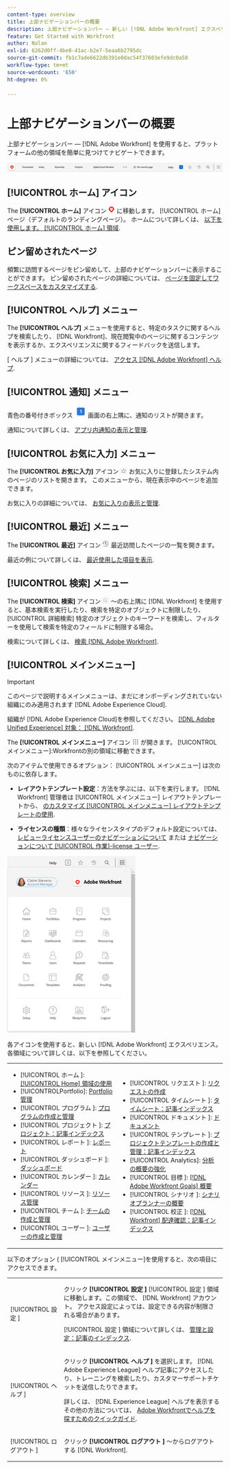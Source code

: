```yaml
---
content-type: overview
title: 上部ナビゲーションバーの概要
description: 上部ナビゲーションバー — 新しい [!DNL Adobe Workfront] エクスペリエンス — プラットフォームの他の領域を簡単に見つけてナビゲートできます。
feature: Get Started with Workfront
author: Nolan
exl-id: 6262d0ff-4be0-41ac-b2e7-5eaa6b2795dc
source-git-commit: fb1c7ade6622db391e0dac54f37603efe9dc0a58
workflow-type: tm+mt
source-wordcount: '650'
ht-degree: 0%

---
```


# 上部ナビゲーションバーの概要

上部ナビゲーションバー — [!DNL Adobe Workfront] を使用すると、プラットフォームの他の領域を簡単に見つけてナビゲートできます。

![上部ナビゲーションバー](assets/global-navigation-bar.png)

## [!UICONTROL ホーム] アイコン

The **[!UICONTROL ホーム]** アイコン ![](assets/home-icon.png) に移動します。 [!UICONTROL ホーム] ページ（デフォルトのランディングページ）。 ホームについて詳しくは、 [以下を使用します。 [!UICONTROL ホーム] 領域](../../workfront-basics/using-home/using-the-home-area/use-the-home-area.md).

## ピン留めされたページ

頻繁に訪問するページをピン留めして、上部のナビゲーションバーに表示することができます。 ピン留めされたページの詳細については、 [ページを固定してワークスペースをカスタマイズする](../../workfront-basics/the-new-workfront-experience/pin-pages.md).

## [!UICONTROL ヘルプ] メニュー

The **[!UICONTROL ヘルプ]** メニューを使用すると、特定のタスクに関するヘルプを検索したり、 [!DNL Workfront]、現在閲覧中のページに関するコンテンツを表示するか、エクスペリエンスに関するフィードバックを送信します。

[ ヘルプ ] メニューの詳細については、 [アクセス [!DNL Adobe Workfront] ヘルプ](../../workfront-basics/navigate-workfront/workfront-navigation/access-workfront-help.md).

## [!UICONTROL 通知] メニュー

青色の番号付きボックス ![](assets/notifications-icon.png) 画面の右上隅に、通知のリストが開きます。

通知について詳しくは、 [アプリ内通知の表示と管理](../../workfront-basics/using-notifications/view-and-manage-in-app-notifications.md).

## [!UICONTROL お気に入力] メニュー

The **[!UICONTROL お気に入力]** アイコン ![お気に入力](assets/favorites-icon-62x55.png) お気に入りに登録したシステム内のページのリストを開きます。 このメニューから、現在表示中のページを追加できます。

お気に入りの詳細については、 [お気に入りの表示と管理](../../workfront-basics/navigate-workfront/recent-and-favorites/view-and-manage-favorites.md).

## [!UICONTROL 最近] メニュー

The **[!UICONTROL 最近]** アイコン ![[!UICONTROL 最近]](assets/recents-icon-40x43.png) 最近訪問したページの一覧を開きます。

最近の例について詳しくは、 [最近使用した項目を表示](../../workfront-basics/navigate-workfront/recent-and-favorites/view-recent-items.md).

## [!UICONTROL 検索] メニュー

The **[!UICONTROL 検索]** アイコン ![](assets/search-icon.png) ～の右上隅に [!DNL Workfront] を使用すると、基本検索を実行したり、検索を特定のオブジェクトに制限したり、 [!UICONTROL 詳細検索] 特定のオブジェクトのキーワードを検索し、フィルターを使用して検索を特定のフィールドに制限する場合。

検索について詳しくは、 [検索 [!DNL Adobe Workfront]](../../workfront-basics/navigate-workfront/search/search-workfront.md).

## [!UICONTROL メインメニュー]

>[!IMPORTANT]
>
>このページで説明するメインメニューは、まだにオンボーディングされていない組織にのみ適用されます [!DNL Adobe Experience Cloud].
>
> 組織が [!DNL Adobe Experience Cloud]を参照してください。 [[!DNL Adobe Unified Experience] 対象： [!DNL Workfront]](/help/quicksilver/workfront-basics/navigate-workfront/workfront-navigation/adobe-unified-experience.md).

The **[!UICONTROL メインメニュー]** アイコン ![メインメニュー](assets/main-menu-icon.png) が開きます。 [!UICONTROL メインメニュー]:Workfrontの別の領域に移動できます。

次のアイテムで使用できるオプション： [!UICONTROL メインメニュー] は次のものに依存します。

* **レイアウトテンプレート設定**：方法を学ぶには、以下を実行します。 [!DNL Workfront] 管理者は [!UICONTROL メインメニュー] レイアウトテンプレートから、 [のカスタマイズ [!UICONTROL メインメニュー] レイアウトテンプレートの使用](../../administration-and-setup/customize-workfront/use-layout-templates/customize-main-menu.md).

* **ライセンスの種類**：様々なライセンスタイプのデフォルト設定については、 [レビューライセンスユーザーのナビゲーションについて](../../workfront-basics/navigate-workfront/workfront-navigation/reviewer-global-navigation-bar.md) または [ナビゲーションについて [!UICONTROL 作業]-license ユーザー](../../workfront-basics/navigate-workfront/workfront-navigation/worker-global-navigation-bar.md).

![メインメニューオプション](assets/main-menu-options-350x481.png)

各アイコンを使用すると、新しい [!DNL Adobe Workfront] エクスペリエンス。 各領域について詳しくは、以下を参照してください。

<!--
<p data-mc-conditions="QuicksilverOrClassic.Draft mode">(NOTE: Update screenshot and add icons for new products/features.)</p>
-->

<table style="table-layout:auto"> 
 <col> 
 <col> 
 <tbody> 
  <tr> 
   <td> 
    <ul> 
     <li>[!UICONTROL ホーム ]: <a href="../../workfront-basics/using-home/using-the-home-area/use-the-home-area.md" class="MCXref xref">[!UICONTROL Home] 領域の使用</a></li> 
     <li>[!UICONTROLPortfolio]: <a href="../../manage-work/portfolios/portfolio-management-overview.md" class="MCXref xref">Portfolio管理</a></li> 
     <li>[!UICONTROL プログラム ]: <a href="../../manage-work/portfolios/create-and-manage-programs/create-and-manage-programs.md" class="MCXref xref">プログラムの作成と管理 </a></li> 
     <li>[!UICONTROL プロジェクト ]: <a href="../../manage-work/projects/projects-overview.md" class="MCXref xref">プロジェクト：記事インデックス</a></li> 
     <li>[!UICONTROL レポート ]: <a href="../../reports-and-dashboards/reports/reports-overview.md" class="MCXref xref">レポート</a></li> 
     <li>[!UICONTROL ダッシュボード ]: <a href="../../reports-and-dashboards/dashboards/dashboards-overview.md" class="MCXref xref">ダッシュボード</a></li> 
     <li>[!UICONTROL カレンダー ]: <a href="../../reports-and-dashboards/reports/calendars/calendars.md" class="MCXref xref">カレンダー</a></li> 
     <li>[!UICONTROL リソース ]: <a href="../../resource-mgmt/resource-mgmt-overview/resource-management-overview.md" class="MCXref xref">リソース管理 </a></li> 
     <li>[!UICONTROL チーム ]: <a href="../../people-teams-and-groups/create-and-manage-teams/create-and-mange-teams.md" class="MCXref xref">チームの作成と管理</a></li> 
     <li>[!UICONTROL ユーザー ]: <a href="../../administration-and-setup/add-users/create-and-manage-users/create-and-manage-users.md" class="MCXref xref">ユーザーの作成と管理</a></li> 
    </ul> </td> 
   <td> 
    <ul> 
     <li>[!UICONTROL リクエスト ]: <a href="../../manage-work/requests/create-requests/create-requests.md" class="MCXref xref">リクエストの作成</a></li> 
     <li>[!UICONTROL タイムシート ]: <a href="../../timesheets/timesheets-all.md" class="MCXref xref">タイムシート：記事インデックス</a></li> 
     <li>[!UICONTROL ドキュメント ]: <a href="../../documents/documents-overview.md" class="MCXref xref">ドキュメント</a></li> 
     <li>[!UICONTROL テンプレート ]: <a href="../../manage-work/projects/create-and-manage-templates/create-manage-templates.md" class="MCXref xref">プロジェクトテンプレートの作成と管理：記事インデックス</a></li> 
     <li>[!UICONTROL Analytics]: <a href="../../enhanced-analytics/enhanced-analytics-overview.md" class="MCXref xref">分析の概要の強化</a></li> 
     <li>[!UICONTROL 目標 ]: <a href="../../workfront-goals/goal-management/wf-goals-overview.md" class="MCXref xref">[!DNL Adobe Workfront Goals] 概要</a></li> 
     <li>[!UICONTROL シナリオ ]: <a href="../../scenario-planner/scenario-planner-overview.md" class="MCXref xref">シナリオプランナーの概要</a></li> 
     <li>[!UICONTROL 校正 ]: <a href="../../workfront-proof/workfront-proof.md" class="MCXref xref">[!DNL Workfront] 配達確認：記事インデックス</a></li> 
    </ul> </td> 
  </tr> 
 </tbody> 
</table>

以下のオプション ( [!UICONTROL メインメニュー]を使用すると、次の項目にアクセスできます。

<table style="table-layout:auto"> 
 <col> 
 <col> 
 <tbody> 
  <tr> 
   <td> <p class="bold">[!UICONTROL 設定 ]</p> </td> 
   <td> <p>クリック <b>[!UICONTROL 設定 ]</b> [!UICONTROL 設定 ] 領域に移動します。この領域で、 [!DNL Workfront] アカウント。 アクセス設定によっては、設定できる内容が制限される場合があります。</p> <p>[!UICONTROL 設定 ] 領域について詳しくは、 <a href="../../administration-and-setup/administration-and-setup.md" class="MCXref xref">管理と設定：記事のインデックス</a>.</p> </td> 
  </tr> 
  <tr> 
   <td> <p class="bold">[!UICONTROL ヘルプ ]</p> </td> 
   <td> <p>クリック <b>[!UICONTROL ヘルプ ]</b> を選択します。 [!DNL Adobe Experience League] ヘルプ記事にアクセスしたり、トレーニングを検索したり、カスタマーサポートチケットを送信したりできます。</p> <p>詳しくは、 [!DNL Experience League] ヘルプを表示するその他の方法については、 <a href="../../workfront-basics/tips-tricks-and-troubleshooting/guide-for-help-in-workfront.md" class="MCXref xref">Adobe Workfrontでヘルプを探すためのクイックガイド</a>.</p> </td> 
  </tr>

<tr> 
   <td> <p class="bold">[!UICONTROL ログアウト ]</p> </td> 
   <td>クリック <b>[!UICONTROL ログアウト ]</b> ～からログアウトする [!DNL Workfront].</td> 
  </tr> 
 </tbody> 
</table>
